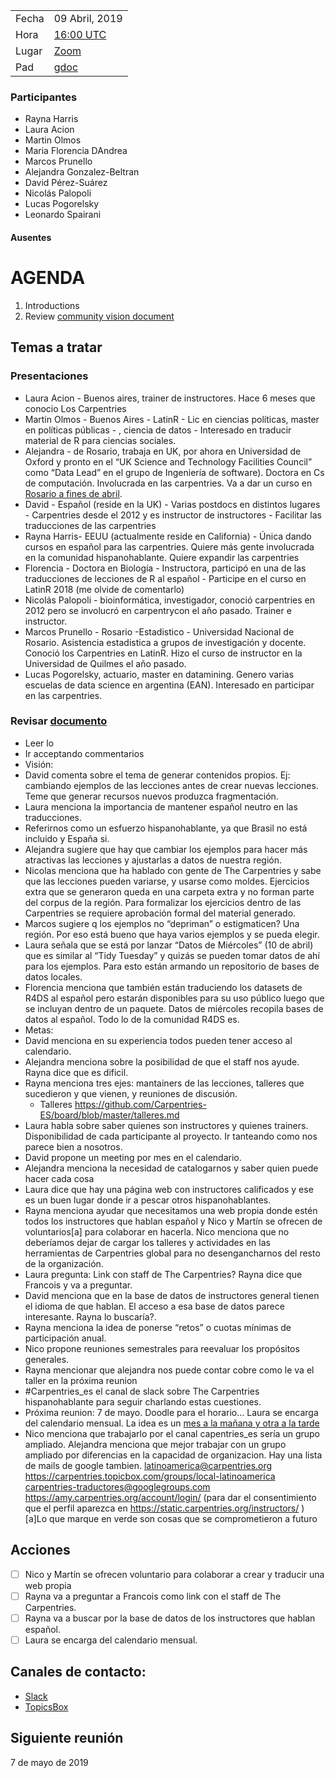 |||
|--|--|
| Fecha | 09 Abril, 2019                                                                                               |
| Hora  | [16:00 UTC](https://www.timeanddate.com/worldclock/fixedtime.html?msg=Carpentries_es&iso=20190509T06&p1=51&ah=1) |
| Lugar | [Zoom](https://zoom.us/j/665523065)                                                          |
| Pad   | [gdoc](https://docs.google.com/document/d/1J6zqsDYIskujYRRM3BSdpFvGCNxytLNQlYftgg_x7yU/edit#heading=h.8gjfacrt9nm1)                                                 |

### Participantes

* Rayna Harris
* Laura Acion 
* Martin Olmos
* Maria Florencia DAndrea
* Marcos Prunello 
* Alejandra Gonzalez-Beltran
* David Pérez-Suárez
* Nicolás Palopoli
* Lucas Pogorelsky
* Leonardo Spairani

#### Ausentes


# AGENDA
1. Introductions
2. Review [community vision document](https://docs.google.com/document/d/1_7kqG0KQHABywxVYD3Cd7yiktofymovZVKR5RSp5C-c/edit)
                                                            
## Temas a tratar

### Presentaciones

- Laura Acion - Buenos aires, trainer de instructores. Hace 6 meses que conocio Los Carpentries
- Martin Olmos - Buenos Aires - LatinR - Lic en ciencias políticas, master en
  políticas públicas - , ciencia de datos - Interesado en traducir material de R
  para ciencias sociales.
- Alejandra - de Rosario, trabaja en UK, por ahora en Universidad de Oxford y
  pronto en el “UK Science and Technology Facilities Council” como “Data Lead”
  en el grupo de Ingeniería de software). Doctora en Cs de computación.
  Involucrada en las carpentries. Va a dar un curso en [Rosario a fines de
  abril](https://agbeltran.github.io/2019-04-25-rosario/).
- David - Español (reside en la UK) - Varias postdocs en distintos lugares -
  Carpentries desde el 2012 y es instructor de instructores - Facilitar las
  traducciones de las carpentries
- Rayna Harris- EEUU (actualmente reside en California) - Única dando cursos en
  español para las carpentries. Quiere más gente involucrada en la comunidad
  hispanohablante. Quiere expandir las carpentries
- Florencia - Doctora en Biología - Instructora, participó en una de las
  traducciones de lecciones de R al español - Participe en el curso en LatinR
  2018 (me olvide de comentarlo)
- Nicolás Palopoli - bioinformática, investigador, conoció carpentries en 2012
  pero se involucró en carpentrycon el año pasado. Trainer e instructor.
- Marcos Prunello - Rosario -Estadistico - Universidad Nacional de Rosario.
  Asistencia estadistica a grupos de investigación y docente. Conoció los
  Carpentries en LatinR. Hizo el curso de instructor en la Universidad de
  Quilmes el año pasado.
- Lucas Pogorelsky, actuario, master en datamining. Genero varias escuelas de
  data science en argentina (EAN). Interesado en participar en las carpentries.

### Revisar [documento](https://docs.google.com/document/d/1_7kqG0KQHABywxVYD3Cd7yiktofymovZVKR5RSp5C-c/edit)

* Leer lo
* Ir acceptando commentarios
* Visión:
* David comenta sobre el tema de generar contenidos propios. Ej: cambiando ejemplos de las lecciones antes de crear nuevas lecciones. Teme que generar recursos nuevos produzca fragmentación. 
* Laura menciona la importancia de mantener español neutro en las traducciones.
* Referirnos como un esfuerzo  hispanohablante, ya que Brasil no está incluido y España si.
* Alejandra sugiere que hay que cambiar los ejemplos para hacer más atractivas las lecciones y ajustarlas a datos de nuestra región.
* Nicolas menciona que ha hablado con gente de The Carpentries y sabe que las lecciones pueden variarse, y usarse como moldes. Ejercicios extra que se generaron queda en una carpeta extra y no forman parte del corpus de la región. Para formalizar los ejercicios dentro de las Carpentries se requiere aprobación formal del material generado. 
* Marcos sugiere q los ejemplos no “depriman” o estigmaticen? Una región. Por eso está bueno que haya varios ejemplos y se pueda elegir.
* Laura señala que se está por lanzar “Datos de Miércoles” (10 de abril) que es similar al “Tidy Tuesday” y quizás se pueden tomar datos de ahí para los ejemplos. Para esto están armando un repositorio de bases de datos locales.
* Florencia menciona que también están traduciendo los datasets de R4DS al español pero estarán disponibles para su uso público luego que se incluyan dentro de un paquete. Datos de miércoles recopila bases de datos al español. Todo lo de la comunidad R4DS es.
* Metas:
* David menciona en su experiencia todos pueden tener acceso al calendario.
* Alejandra menciona sobre la posibilidad de que el staff nos ayude. Rayna dice que es dificil.
* Rayna menciona tres ejes: mantainers de las lecciones, talleres que sucedieron y que vienen, y reuniones de discusión. 
   * Talleres https://github.com/Carpentries-ES/board/blob/master/talleres.md
* Laura habla sobre saber quienes son instructores y quienes trainers. Disponibilidad de cada participante al proyecto. Ir tanteando como nos parece bien a nosotros. 
* David propone un meeting por mes en el calendario.
* Alejandra menciona la necesidad de catalogarnos y saber quien puede hacer cada cosa
* Laura dice que hay una página web con instructores calificados y ese es un buen lugar donde ir a pescar otros hispanohablantes.
* Rayna menciona ayudar que necesitamos una web propia donde estén todos los instructores que hablan español y Nico y Martín se ofrecen de voluntarios[a] para colaborar en hacerla. Nico menciona que no deberíamos dejar de cargar los talleres y actividades en las herramientas de Carpentries global para no desengancharnos del resto de la organización.
* Laura pregunta: Link con staff de The Carpentries? Rayna dice que Francois y va a preguntar.
* David menciona que en la base de datos de instructores general tienen el idioma de que hablan. El acceso a esa base de datos parece interesante. Rayna lo buscaría?.
* Rayna menciona la idea de ponerse “retos” o cuotas mínimas de participación anual.
* Nico propone reuniones semestrales para reevaluar los propósitos generales. 
* Rayna mencionar que alejandra nos puede contar cobre como le va el taller en la próxima reunion
* #Carpentries_es el  canal de slack sobre The Carpentries hispanohablante para seguir charlando estas cuestiones.
* Próxima reunion: 7 de mayo. Doodle para el horario… Laura se encarga del
  calendario mensual. La idea es un [mes a la mañana y otra a la
  tarde](https://www.timeanddate.com/worldclock/meetingtime.html?iso=20190507&p1=136&p2=51&p3=57)
* Nico menciona que trabajarlo por el canal capentries_es sería un grupo
  ampliado. Alejandra menciona que mejor trabajar con un grupo ampliado por
  diferencias en la capacidad de organizacion. Hay una lista de mails de google
  tambien. latinoamerica@carpentries.org
  https://carpentries.topicbox.com/groups/local-latinoamerica
  carpentries-traductores@googlegroups.com
  https://amy.carpentries.org/account/login/ (para dar el consentimiento que el
  perfil aparezca en https://static.carpentries.org/instructors/ ) [a]Lo que
  marque en verde son cosas que se comprometieron a futuro

## Acciones

- [ ] Nico y Martín se ofrecen voluntario para colaborar a crear y traducir una web propia
- [ ] Rayna va a preguntar a Francois como link con el staff de The Carpentries.
- [ ] Rayna va a buscar por la base de datos de los instructores que hablan español.
- [ ] Laura se encarga del calendario mensual.

## Canales de contacto:

- [Slack](https://swcarpentry.slack.com/messages/CDZLNHSMQ)
- [TopicsBox](https://carpentries.topicbox.com/groups/local-latinoamerica)

## Siguiente reunión

7 de mayo de 2019
  
